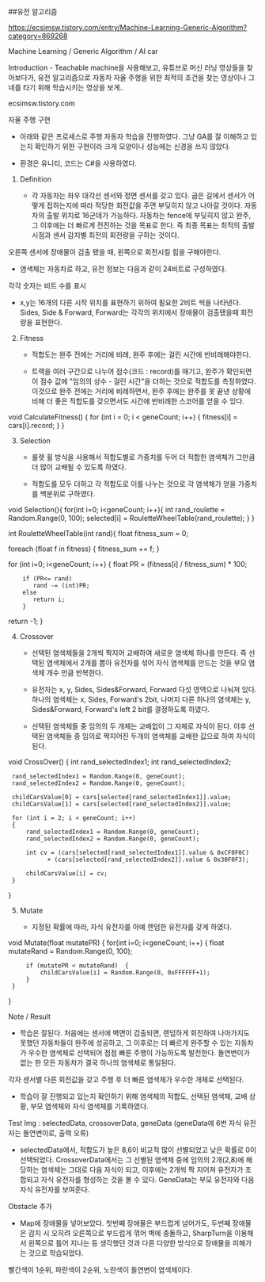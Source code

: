 ##유전 알고리즘

 

https://ecsimsw.tistory.com/entry/Machine-Learning-Generic-Algorithm?category=869268

 
Machine Learning / Generic Algorithm / AI car

Introduction - Teachable machine을 사용해보고, 유튜브로 머신 러닝 영상들을 찾아보다가, 유전 알고리즘으로 자동차 자율 주행을 위한 최적의 조건을 찾는 영상이나 그네를 타기 위해 학습시키는 영상을 보게..

ecsimsw.tistory.com
 

자율 주행 구현

 

   - 아래와 같은 프로세스로 주행 자동자 학습을 진행하였다. 그냥 GA를 잘 이해하고 있는지 확인하기 위한 구현이라 크게 모양이나 성능에는 신경을 쓰지 않았다. 

 

   - 환경은 유니티, 코드는 C#을 사용하였다.

 

1) Definition

 

   - 각 자동차는 좌우 대각선 센서와 정면 센서를 갖고 있다. 굽은 길에서 센서가 어떻게 접하는지에 따라 적당한 회전값을 주면 부딪히지 않고 나아갈 것이다. 자동차의 출발 위치로 16군데가 가능하다. 자동차는 fence에 부딪히지 않고 완주, 그 이후에는 더 빠르게 전진하는 것을 목표로 한다. 즉 최종 목표는 최적의 출발 시점과 센서 감지별 최전의 회전량을 구하는 것이다.


오른쪽 센서에 장애물이 검출 됐을 때, 왼쪽으로 회전시킬 힘을 구해야한다.
 

   - 염색체는 자동차로 하고, 유전 정보는 다음과 같이 24비트로 구성하였다. 

 


각각 숫자는 비트 수를 표시
   - x,y는 16개의 다른 시작 위치를 표현하기 위하여 필요한 2비트 씩을 나타낸다. Sides, Side & Forward, Forward는 각각의 위치에서 장애물이 검출됐을때 회전량을 표현한다.

 

2) Fitness

 

   - 적합도는 완주 전에는 거리에 비례, 완주 후에는 걸린 시간에 반비례해야한다. 

 

   - 트랙을 여러 구간으로 나누어 점수(코드 : record)를 매기고, 완주가 확인되면 이 점수 값에 "임의의 상수 - 걸린 시간"을 더하는 것으로 적합도를 측정하였다. 이것으로 완주 전에는 거리에 비례하면서, 완주 후에는 완주를 못 끝낸 상황에 비해 더 좋은 적합도를 갖으면서도 시간에 반비례한 스코어를 얻을 수 있다.

void CalculateFitness() { 
   for (int i = 0; i < geneCount; i++) { 
       fitness[i] = cars[i].record; } 
}
 

3) Selection 

 

   - 룰렛 휠 방식을 사용해서 적합도별로 가중치를 두어 더 적합한 염색체가 그만큼 더 많이 교배될 수 있도록 하였다.

 

   - 적합도를 모두 더하고 각 적합도로 이를 나누는 것으로 각 염색체가 얻을 가중치를 백분위로 구하였다.

void Selection(){ 
   for(int i=0; i<geneCount; i++){ 
      int rand_roulette = Random.Range(0, 100); 
      selected[i] = RouletteWheelTable(rand_roulette);
      } 
    } 

int RouletteWheelTable(int rand){ 
   float fitness_sum = 0; 

   foreach (float f in fitness) {
      fitness_sum += f; 
   } 

   for (int i=0; i<geneCount; i++) 
   { 
     float PR = (fitness[i] / fitness_sum) * 100; 

        if (PR<= rand)
           rand -= (int)PR; 
        else
           return i; 
        } 
   return -1; 
 }
   

4) Crossover

 

   - 선택된 염색체들을 2개씩 짝지어 교배하여 새로운 염색체 하나를 만든다. 즉 선택된 염색체에서 2개를 뽑아 유전자를 섞어 자식 염색체를 만드는 것을 부모 염색체 개수 만큼 반복한다.

   

   - 유전자는 x, y, Sides, Sides&Forward, Forward 다섯 영역으로 나눠져 있다. 하나의 염색체는 x, Sides, Forward's 2bit, 나머지 다른 하나의 염색체는 y, Sides&Forward, Forward's left 2 bit를 결정하도록 하였다.

 

   - 선택된 염색체들 중 임의의 두 개체는 교배없이 그 자체로 자식이 된다. 이후 선택된 염색체들 중 임의로 짝지어진 두개의 염색체를 교배한 값으로 하여 자식이된다.

void CrossOver() 
{ 
     int rand_selectedIndex1; 
     int rand_selectedIndex2; 

     rand_selectedIndex1 = Random.Range(0, geneCount); 
     rand_selectedIndex2 = Random.Range(0, geneCount); 

     childCarsValue[0] = cars[selected[rand_selectedIndex1]].value;  
     childCarsValue[1] = cars[selected[rand_selectedIndex2]].value;   
         
     for (int i = 2; i < geneCount; i++) 
     { 
         rand_selectedIndex1 = Random.Range(0, geneCount); 
         rand_selectedIndex2 = Random.Range(0, geneCount); 

         int cv = (cars[selected[rand_selectedIndex1]].value & 0xCF0F0C) 
               + (cars[selected[rand_selectedIndex2]].value & 0x30F0F3); 

         childCarsValue[i] = cv; 
     } 
 }
 

5) Mutate

 

   - 지정된 확률에 따라, 자식 유전자를 아예 랜덤한 유전자를 갖게 하였다.

 void Mutate(float mutatePR) 
 { 
     for(int i=0; i<geneCount; i++) 
     { 
         float mutateRand = Random.Range(0, 100); 

         if (mutatePR < mutateRand)  { 
             childCarsValue[i] = Random.Range(0, 0xFFFFFF+1); 
         } 
     } 
}
 

Note / Result

 

   - 학습은 잘된다. 처음에는 센서에 벽면이 검출되면, 랜덤하게 회전하여 나아가지도 못했던 자동차들이 완주에 성공하고, 그 이후로는 더 빠르게 완주할 수 있는 자동차가 우수한 염색체로 선택되어 점점 빠른 주행이 가능하도록 발전한다. 돌연변이가 없는 한 모든 자동차가 결국 하나의 염색체로 통일된다. 

 


각자 센서별 다른 회전값을 갖고 주행 후 더 빠른 염색체가 우수한 개체로 선택된다.  
   - 학습이 잘 진행되고 있는지 확인하기 위해 염색체의 적합도, 선택된 염색체, 교배 상황, 부모 염색체와 자식 염색체를 기록하였다.

 


Test Img : selectedData, crossoverData, geneData  (geneData에 6번 자식 유전자는 돌연변이로, 출력 오류)
   - selectedData에서, 적합도가 높은 8,6이 비교적 많이 선별되었고 낮은 확률로 0이 선택되었다. CrossoverData에서는 그 선별된 염색체 중에 임의의 2개(2,8)에 해당하는 염색체는 그대로 다음 자식이 되고, 이후에는 2개씩 짝 지어져 유전자가 조합되고 자식 유전자를 형성하는 것을 볼 수 있다. GeneData는 부모 유전자와 다음 자식 유전자를 보여준다.   

 


Obstacle 추가
- Map에 장애물을 넣어보았다. 첫번째 장애물은 부드럽게 넘어가도, 두번째 장애물은 감지 시 오히려 오른쪽으로 부드럽게 꺾어 벽에 충돌하고, SharpTurn을 이용해서 왼쪽으로 틀어 지나는 등 생각했던 것과 다른 다양한 방식으로 장애물을 피해가는 것으로 학습되었다.

 


빨간색이 1순위, 파란색이 2순위, 노란색이 돌연변이 염색체이다.
